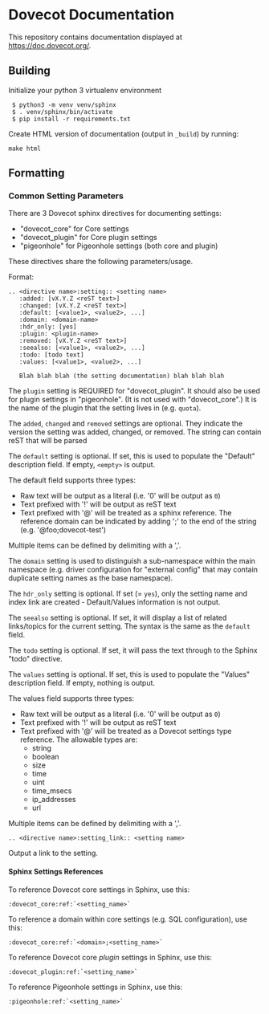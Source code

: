 Dovecot Documentation
=====================

This repository contains documentation displayed at https://doc.dovecot.org/.

Building
--------

Initialize your python 3 virtualenv environment

```
 $ python3 -m venv venv/sphinx
 $ . venv/sphinx/bin/activate
 $ pip install -r requirements.txt
```

Create HTML version of documentation (output in `_build`) by running:
```
make html
```

Formatting
----------

### Common Setting Parameters

There are 3 Dovecot sphinx directives for documenting settings:

  * "dovecot_core" for Core settings
  * "dovecot_plugin" for Core plugin settings
  * "pigeonhole" for Pigeonhole settings (both core and plugin)

These directives share the following parameters/usage.

Format:

```
.. <directive name>:setting:: <setting name>
   :added: [vX.Y.Z <reST text>]
   :changed: [vX.Y.Z <reST text>]
   :default: [<value1>, <value2>, ...]
   :domain: <domain-name>
   :hdr_only: [yes]
   :plugin: <plugin-name>
   :removed: [vX.Y.Z <reST text>]
   :seealso: [<value1>, <value2>, ...]
   :todo: [todo text]
   :values: [<value1>, <value2>, ...]

   Blah blah blah (the setting documentation) blah blah blah
```

The `plugin` setting is REQUIRED for "dovecot_plugin". It should also be used
for plugin settings in "pigeonhole". (It is not used with "dovecot_core".)
It is the name of the plugin that the setting lives in (e.g. `quota`).

The `added`, `changed` and `removed` settings are optional. They indicate the
version the setting was added, changed, or removed. The string can contain
reST that will be parsed

The `default` setting is optional. If set, this is used to populate the
"Default" description field. If empty, `<empty>` is output.

The default field supports three types:
  * Raw text will be output as a literal (i.e. '0' will be output as `0`)
  * Text prefixed with '!' will be output as reST text
  * Text prefixed with '@' will be treated as a sphinx reference. The
    reference domain can be indicated by adding ';<domain>' to the end of the
    string (e.g. '@foo;dovecot-test')

Multiple items can be defined by delimiting with a ','.

The `domain` setting is used to distinguish a sub-namespace within the
main namespace (e.g. driver configuration for "external config" that may
contain duplicate setting names as the base namespace).

The `hdr_only` setting is optional. If set (= `yes`), only the setting name
and index link are created - Default/Values information is not output.

The `seealso` setting is optional. If set, it will display a list of related
links/topics for the current setting. The syntax is the same as the `default`
field.

The `todo` setting is optional. If set, it will pass the text through to the
Sphinx "todo" directive.

The `values` setting is optional. If set, this is used to populate the
"Values" description field. If empty, nothing is output.

The values field supports three types:
  * Raw text will be output as a literal (i.e. '0' will be output as `0`)
  * Text prefixed with '!' will be output as reST text
  * Text prefixed with '@' will be treated as a Dovecot settings type
    reference. The allowable types are:
    * string
    * boolean
    * size
    * time
    * uint
    * time_msecs
    * ip_addresses
    * url

Multiple items can be defined by delimiting with a ','.

```
.. <directive name>:setting_link:: <setting name>
```

Output a link to the setting.


#### Sphinx Settings References

To reference Dovecot core settings in Sphinx, use this:

```
:dovecot_core:ref:`<setting_name>`
```

To reference a domain within core settings (e.g. SQL configuration), use this:

```
:dovecot_core:ref:`<domain>;<setting_name>`
```

To reference Dovecot core *plugin* settings in Sphinx, use this:

```
:dovecot_plugin:ref:`<setting_name>`
```

To reference Pigeonhole settings in Sphinx, use this:

```
:pigeonhole:ref:`<setting_name>`
```
